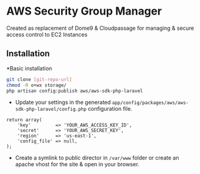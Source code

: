 AWS Security Group Manager
=========

Created as replacement of Dome9 & Cloudpassage for managing & secure access control to EC2 Instances

Installation
--------------
*Basic installation
```sh
git clone [git-repo-url]
chmod -R o+wx storage/
php artisan config:publish aws/aws-sdk-php-laravel
```
* Update your settings in the generated `app/config/packages/aws/aws-sdk-php-laravel/config.php` configuration file.

```
return array(
    'key'         => 'YOUR_AWS_ACCESS_KEY_ID',
    'secret'      => 'YOUR_AWS_SECRET_KEY',
    'region'      => 'us-east-1',
    'config_file' => null,
);
```
* Create a symlink to public director in `/var/www` folder or create an apache vhost for the site & open in your browser.


    